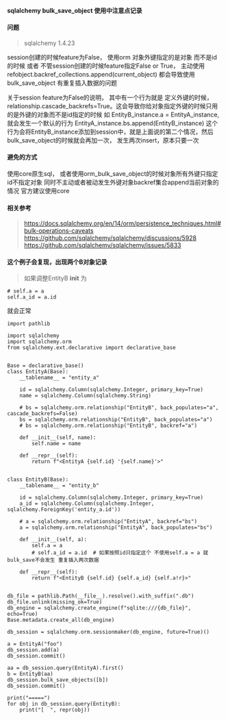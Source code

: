 #### sqlalchemy bulk_save_object 使用中注意点记录

#### 问题
> sqlalchemy 1.4.23

session创建的时候feature为False， 使用orm 对象外键指定的是对象 而不是id的时候 或者 不管session创建的时候feature指定False or True， 主动使用refobject.backref_collections.append(current_object) 都会导致使用 bulk_save_object 有重复插入数据的问题

关于session feature为False的说明， 其中有一个行为就是 定义外键的时候， relationship.cascade_backrefs=True。这会导致你给对象指定外键的时候只用的是外键的对象而不是id指定的时候 如 EntityB_instance.a = EntityA_instance, 就会发生一个默认的行为
EntityA_instance.bs.append(EntityB_instance) 这个行为会将EntityB_instance添加到session中，就是上面说的第二个情况，然后bulk_save_object的时候就会再加一次， 发生两次insert，原本只要一次

#### 避免的方式
使用core原生sql， 或者使用orm_bulk_save_object的时候对象所有外键只指定id不指定对象 同时不主动或者被动发生外键对象backref集合append当前对象的情况 官方建议使用core

#### 相关参考
> https://docs.sqlalchemy.org/en/14/orm/persistence_techniques.html#bulk-operations-caveats
> https://github.com/sqlalchemy/sqlalchemy/discussions/5928
> https://github.com/sqlalchemy/sqlalchemy/issues/5833

#### 这个例子会复现，出现两个B对象记录
> 如果调整EntityB __init__ 为

```
# self.a = a
self.a_id = a.id
```

就会正常
```
import pathlib

import sqlalchemy
import sqlalchemy.orm
from sqlalchemy.ext.declarative import declarative_base


Base = declarative_base()
class EntityA(Base):
    __tablename__ = "entity_a"

    id = sqlalchemy.Column(sqlalchemy.Integer, primary_key=True)
    name = sqlalchemy.Column(sqlalchemy.String)

    # bs = sqlalchemy.orm.relationship("EntityB", back_populates="a", cascade_backrefs=False)
    bs = sqlalchemy.orm.relationship("EntityB", back_populates="a")
    # bs = sqlalchemy.orm.relationship("EntityB", backref="a")

    def __init__(self, name):
        self.name = name

    def __repr__(self):
        return f"<EntityA {self.id} '{self.name}'>"


class EntityB(Base):
    __tablename__ = "entity_b"

    id = sqlalchemy.Column(sqlalchemy.Integer, primary_key=True)
    a_id = sqlalchemy.Column(sqlalchemy.Integer, sqlalchemy.ForeignKey('entity_a.id'))

    # a = sqlalchemy.orm.relationship("EntityA", backref="bs")
    a = sqlalchemy.orm.relationship("EntityA", back_populates="bs")

    def __init__(self, a):
        self.a = a
        # self.a_id = a.id  # 如果按照id只指定这个 不使用self.a = a 就 bulk_save不会发生 重复插入两次数据

    def __repr__(self):
        return f"<EntityB {self.id} {self.a_id} {self.a!r}>"


db_file = pathlib.Path(__file__).resolve().with_suffix(".db")
db_file.unlink(missing_ok=True)
db_engine = sqlalchemy.create_engine(f"sqlite:///{db_file}", echo=True)
Base.metadata.create_all(db_engine)

db_session = sqlalchemy.orm.sessionmaker(db_engine, future=True)()

a = EntityA("foo")
db_session.add(a)
db_session.commit()

aa = db_session.query(EntityA).first()
b = EntityB(aa)
db_session.bulk_save_objects([b])
db_session.commit()

print("=====")
for obj in db_session.query(EntityB):
    print("[  ", repr(obj))
```

